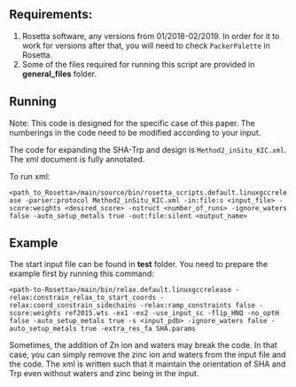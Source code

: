 ## Requirements:
1. Rosetta software, any versions from 01/2018-02/2019. In order for it to work for versions after that, you will need to check `PackerPalette` in Rosetta.
2. Some of the files required for running this script are provided in **general_files** folder.

## Running
Note: This code is designed for the specific case of this paper. The numberings in the code need to be modified according to your input.

The code for expanding the SHA-Trp and design is `Method2_inSitu_KIC.xml`. The xml document is fully annotated.

To run xml:

`<path_to_Rosetta>/main/source/bin/rosetta_scripts.default.linuxgccrelease -parser:protocol Method2_inSitu_KIC.xml -in:file:s <input_file> -score:weights <desired_score> -nstruct <number_of_runs> -ignore_waters false -auto_setup_metals true -out:file:silent <output_name> `

## Example
The start input file can be found in **test** folder. You need to prepare the example first by running this command:

`<path-to-Rosetta>/main/bin/relax.default.linuxgccrelease -relax:constrain_relax_to_start_coords -relax:coord_constrain_sidechains -relax:ramp_constraints false -score:weights ref2015.wts -ex1 -ex2 -use_input_sc -flip_HNQ -no_optH false -auto_setup_metals true -s <input_pdb> -ignore_waters false -auto_setup_metals true -extra_res_fa SHA.params`

Sometimes, the addition of Zn ion and waters may break the code. In that case, you can simply remove the zinc ion and waters from the input file and the code. The xml is written such that it maintain the orientation of SHA and Trp even without waters and zinc being in the input.
